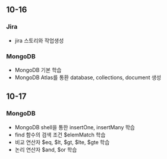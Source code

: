 ## 10-16

### Jira

- jira 스토리와 작업생성

### MongoDB

- MongoDB 기본 학습
- MongoDB Atlas를 통환 database, collections, document 생성


## 10-17

### MongoDB

- MongoDB shell을 통한 insertOne, insertMany 학습
- find 함수의 검색 조건 $elemMatch 학습
- 비교 연산자 $eq, $lt, $gt, $lte, $gte 학습
- 논리 연산자 $and, $or 학습
